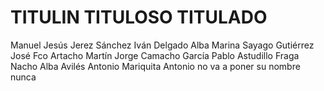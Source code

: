# TITULIN TITULOSO TITULADO

Manuel Jesús Jerez Sánchez
Iván Delgado Alba
Marina Sayago Gutiérrez
José Fco Artacho Martín
Jorge Camacho García
Pablo Astudillo Fraga
Nacho Alba Avilés
Antonio Mariquita
Antonio no va a poner su nombre nunca

